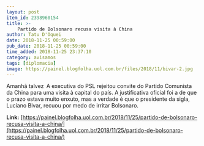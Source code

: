 ```yaml
---
layout: post
item_id: 2398960154
title: >-
    Partido de Bolsonaro recusa visita à China
author: Tatu D'Oquei
date: 2018-11-25 00:59:00
pub_date: 2018-11-25 00:59:00
time_added: 2018-11-25 23:37:10
category: avisamos
tags: [diplomacia]
image: https://painel.blogfolha.uol.com.br/files/2018/11/bivar-2.jpg
---
```


Amanhã talvez A executiva do PSL rejeitou convite do Partido Comunista da China para uma visita à capital do país. A justificativa oficial foi a de que o prazo estava muito enxuto, mas a verdade é que o presidente da sigla, Luciano Bivar, recuou por medo de irritar Bolsonaro.

**Link:** [https://painel.blogfolha.uol.com.br/2018/11/25/partido-de-bolsonaro-recusa-visita-a-china/](https://painel.blogfolha.uol.com.br/2018/11/25/partido-de-bolsonaro-recusa-visita-a-china/)

